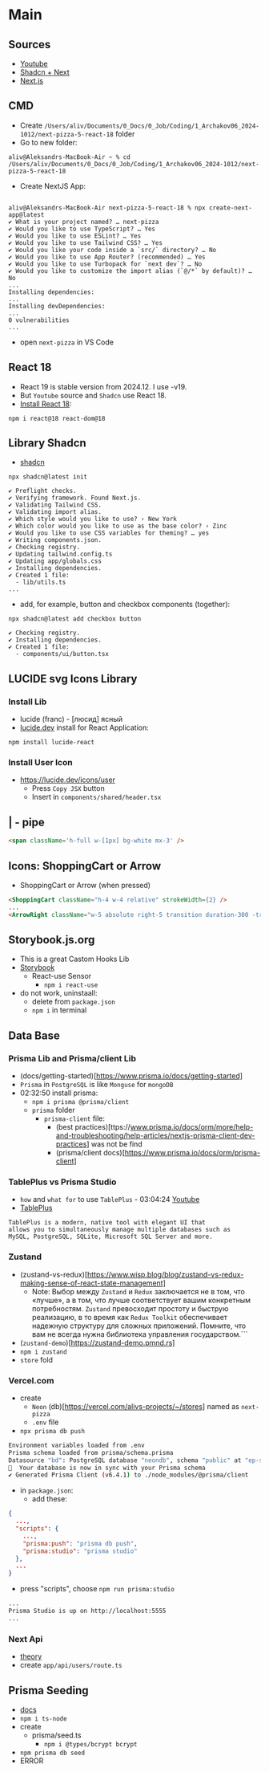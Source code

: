 # Main

## Sources

* [Youtube](https://www.youtube.com/watch?v=GUwizGbY4cc)
* [Shadcn + Next](https://ui.shadcn.com/docs/installation/next)
* [Next.js](https://nextjs.org/docs/app/getting-started/installation)

## CMD

* Create `/Users/aliv/Documents/0_Docs/0_Job/Coding/1_Archakov06_2024-1012/next-pizza-5-react-18` folder
* Go to new folder:

```text
aliv@Aleksandrs-MacBook-Air ~ % cd /Users/aliv/Documents/0_Docs/0_Job/Coding/1_Archakov06_2024-1012/next-pizza-5-react-18
```

* Create NextJS App:

```text

aliv@Aleksandrs-MacBook-Air next-pizza-5-react-18 % npx create-next-app@latest
✔ What is your project named? … next-pizza
✔ Would you like to use TypeScript? … Yes
✔ Would you like to use ESLint? … Yes
✔ Would you like to use Tailwind CSS? … Yes
✔ Would you like your code inside a `src/` directory? … No
✔ Would you like to use App Router? (recommended) … Yes
✔ Would you like to use Turbopack for `next dev`? … No
✔ Would you like to customize the import alias (`@/*` by default)? … No
...
Installing dependencies:
...
Installing devDependencies:
...
0 vulnerabilities
...
```

* open `next-pizza` in VS Code

## React 18

* React 19 is stable version from 2024.12. I use -v19. 
* But `Youtube` source and `Shadcn` use React 18.
* [Install React 18](https://ui.shadcn.com/docs/react-19):

```terminal
npm i react@18 react-dom@18
```

## Library Shadcn

* [shadcn](https://ui.shadcn.com/docs/installation/next)

```terminal
npx shadcn@latest init

✔ Preflight checks.
✔ Verifying framework. Found Next.js.
✔ Validating Tailwind CSS.
✔ Validating import alias.
✔ Which style would you like to use? › New York
✔ Which color would you like to use as the base color? › Zinc
✔ Would you like to use CSS variables for theming? … yes
✔ Writing components.json.
✔ Checking registry.
✔ Updating tailwind.config.ts
✔ Updating app/globals.css
✔ Installing dependencies.
✔ Created 1 file:
  - lib/utils.ts
...
```

* add, for example, button and checkbox components (together):

```terminal
npx shadcn@latest add checkbox button

✔ Checking registry.
✔ Installing dependencies.
✔ Created 1 file:
  - components/ui/button.tsx
```

## LUCIDE svg Icons Library

### Install Lib

* lucide (franc) - [люсид] ясный
* [lucide.dev](https://lucide.dev/guide/installation) install for React Application:

```terminal
npm install lucide-react
```

### Install User Icon

* <https://lucide.dev/icons/user>
  * Press `Copy JSX` button
  * Insert in `components/shared/header.tsx`

## | - pipe

```html
<span className='h-full w-[1px] bg-white mx-3' />
```

## Icons: ShoppingCart or Arrow

* ShoppingCart or Arrow (when pressed)

```html
<ShoppingCart className="h-4 w-4 relative" strokeWidth={2} />
...
<ArrowRight className="w-5 absolute right-5 transition duration-300 -translate-x-2 opacity-0 group-hover:opacity-100 group-hover:translate-x-0" />
```

## Storybook.js.org

* This is a great Castom Hooks Lib
* [Storybook](https://storybook.js.org)
  * React-use Sensor
    * `npm i react-use`
* do not work, uninstaall: 
  * delete from `package.json`
  * `npm i` in terminal

## Data Base

### Prisma Lib and Prisma/client Lib

* (docs/getting-started)[https://www.prisma.io/docs/getting-started]
* `Prisma` in `PostgreSQL` is like `Monguse` for `mongoDB`
* 02:32:50 install prisma:
  * `npm i prisma @prisma/client`
  * `prisma` folder
    * `prisma-client` file:
      * (best practices)[ttps://www.prisma.io/docs/orm/more/help-and-troubleshooting/help-articles/nextjs-prisma-client-dev-practices] was not be find
      * (prisma/client docs)[https://www.prisma.io/docs/orm/prisma-client]

### TablePlus vs Prisma Studio

* `how` and `what for` to use `TablePlus` - 03:04:24 [Youtube](https://www.youtube.com/watch?v=GUwizGbY4cc)
* [TablePlus](https://docs.tableplus.com)

```text
TablePlus is a modern, native tool with elegant UI that 
allows you to simultaneously manage multiple databases such as 
MySQL, PostgreSQL, SQLite, Microsoft SQL Server and more.
```

### Zustand 

* (zustand-vs-redux)[https://www.wisp.blog/blog/zustand-vs-redux-making-sense-of-react-state-management]
  * Note: 
  Выбор между `Zustand` и `Redux` заключается не в том, что «лучше», 
  а в том, что лучше соответствует вашим конкретным потребностям. 
  `Zustand` превосходит простоту и быструю реализацию, 
  в то время как `Redux Toolkit` обеспечивает надежную структуру для сложных приложений. 
  Помните, что вам не всегда нужна библиотека управления государством.```
* (`zustand-demo`)[https://zustand-demo.pmnd.rs]
* `npm i zustand`
* `store` fold

### Vercel.com

* create 
  * `Neon` (db)[https://vercel.com/alivs-projects/~/stores] named as `next-pizza`
  * `.env` file
* `npx prisma db push`

```bash
Environment variables loaded from .env
Prisma schema loaded from prisma/schema.prisma
Datasource "bd": PostgreSQL database "neondb", schema "public" at "ep-summer-sound-a25czxqi-pooler.eu-central-1.aws.neon.tech"
🚀  Your database is now in sync with your Prisma schema
✔ Generated Prisma Client (v6.4.1) to ./node_modules/@prisma/client
```

* in `package.json`:
  * add these:

```json
{
  ...,
  "scripts": {
    ...,
    "prisma:push": "prisma db push",
    "prisma:studio": "prisma studio"
  },
  ...
}
```

  * press "scripts", choose `npm run prisma:studio`

```bash
...
Prisma Studio is up on http://localhost:5555
...
```

### Next Api

* [theory](https://nextjs.org/docs/app/building-your-application/routing/route-handlers)
* create `app/api/users/route.ts`

## Prisma Seeding

* [docs](https://www.prisma.io/docs/orm/prisma-migrate/workflows/seeding)
* `npm i ts-node`
* create 
  * prisma/seed.ts
    * `npm i @types/bcrypt bcrypt`
* `npm prisma db seed`
* ERROR


